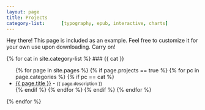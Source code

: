 ```yaml
---
layout: page
title: Projects
category-list:      [typography, epub, interactive, charts]
---
```


<p class="message">
  Hey there! This page is included as an example. Feel free to customize it for your own use upon downloading. Carry on!
</p>
{% for cat in site.category-list %}
### {{ cat  }}
<ul>
  {% for page in site.pages %}
    {% if page.projects == true %}
      {% for pc in page.categories %}
        {% if pc == cat %}
          <li><a href="{{ page.url  }}">{{ page.title  }}</a> - <small>{{ page.description }}</small></li>
        {% endif %}   <!-- cat-match-p -->
      {% endfor %}  <!-- page-category -->
    {% endif %}   <!-- projects-p -->
  {% endfor %}  <!-- page -->
</ul>
{% endfor %}  <!-- cat -->
